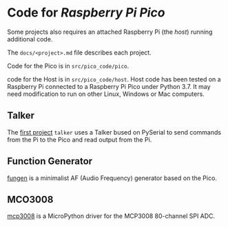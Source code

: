 # Code for *Raspberry Pi Pico*

Some projects also requires an attached Raspberry Pi (the *host*) running additional code.

The `docs/<project>.md` file describes each project.

Code for the Pico is in `src/pico_code/pico`.

code for the Host is in `src/pico_code/host`. Host code has been tested on a Raspberry Pi connected to a 
Raspberry Pi Pico under Python 3.7. It may need modification to run on other Linux, Windows or Mac computers.

## Talker 

The [first project](docs/talker.md) `talker` uses  a Talker bused on PySerial to send commands from the Pi to the
Pico and read  output from the Pi.


## Function Generator

[fungen](docs/fungen.md) is a minimalist AF (Audio Frequency) generator based on the Pico.

## MCO3008

[mcp3008](mcp3008.md) is a MicroPython driver for the MCP3008 80-channel SPI ADC.


